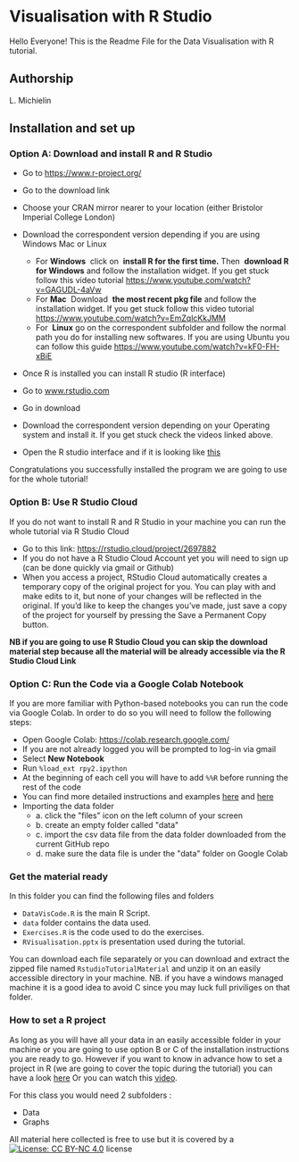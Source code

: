# Visualisation with R Studio

Hello Everyone! This is the Readme File for the Data Visualisation with R tutorial.

## Authorship
L. Michielin 

## Installation and set up 

### Option A: Download and install R and R Studio

- Go to ​https://www.r-project.org/
- Go to the ​download​ link
- Choose your CRAN mirror nearer to your location (either ​Bristol​ or ​Imperial
College​ London)
- Download the correspondent version depending if you are using Windows Mac or
Linux
  - For​ **Windows** ​ click on ​ **install R for the first time.** ​Then ​ **download R for Windows** ​and follow the installation widget.​ ​If you get stuck follow this
video tutorial ​https://www.youtube.com/watch?v=GAGUDL-4aVw
  - For​ **Mac** ​ Download ​ **the most recent pkg file** ​and follow the installation widget. If you get stuck follow this video tutorial https://www.youtube.com/watch?v=EmZqlcKkJMM
  - For ​ **Linux** ​go on the correspondent subfolder and follow the normal path you do for installing new softwares. If you are using Ubuntu you can follow
this guide ​https://www.youtube.com/watch?v=kF0-FH-xBiE

- Once R is installed you can install R studio (R interface)
- Go to ​www.rstudio.com
- Go in ​download
- Download the correspondent version depending on your Operating system and
install it. If you get stuck check the videos linked above.
- Open the R studio interface and if it is looking like [this](http://wiki.awf.forst.uni-goettingen.de/wiki/images/f/f6/02-RStudio.jpg)

Congratulations you successfully installed the program we are going to use for the
whole tutorial!


### Option B: Use R Studio Cloud

If you do not want to install R and R Studio in your machine you can run the whole tutorial via R Studio Cloud
- Go to this link: https://rstudio.cloud/project/2697882
- If you do not have a R Studio Cloud Account yet you will need to sign up (can be done quickly via gmail or Github)
- When you access a project, RStudio Cloud automatically creates a temporary copy of the original project for you. You can play with and make edits to it, but none of your changes will be reflected in the original. 
If you’d like to keep the changes you’ve made, just save a copy of the project for yourself by pressing the Save a Permanent Copy button.

**NB if you are going to use R Studio Cloud you can skip the download material step because all the material will be already accessible via the R Studio Cloud Link**


### Option C: Run the Code via a Google Colab Notebook

If you are more familiar with Python-based notebooks you can run the code via Google Colab. 
In order to do so you will need to follow the following steps:

- Open Google Colab: https://colab.research.google.com/
- If you are not already logged you will be prompted to log-in via gmail
- Select **New Notebook**
- Run ```%load_ext rpy2.ipython``` 
- At the beginning of each cell you will have to add ```%%R``` before running the rest of the code
- You can find more detailed instructions and examples [here](https://www.youtube.com/watch?v=Py58PFPGP7o) and [here](https://sites.google.com/view/vinegarhill-datalabs/data-transformation-and-visualization/tidyverse-r)
- Importing the data folder 
    - a. click the "files" icon on the left column of your screen 
    - b. create an empty folder called "data" 
    - c. import the csv data file from the data folder downloaded from the current GitHub repo
    - d. make sure the data file is under the "data" folder on Google Colab
 


### Get the material ready 
In this folder you can find the following files and folders
- `DataVisCode.R` is the main R Script. 
- `data` folder contains the data used. 
- `Exercises.R` is the code used to do the exercises.
- `RVisualisation.pptx` is presentation used during the tutorial.

You can download each file separately or you can download and extract the zipped file named `RstudioTutorialMaterial` and unzip it on an easily accessible directory in your machine.
NB. if you have a windows managed machine it is a good idea to avoid C since you may luck full priviliges on that folder.

### How to set a R project  
As long as you will have all your data in an easily accessible folder in your machine or you are going to use option B or C of the installation instructions you are ready to go.
However if you want to know in advance how to set a project in R (we are going to cover the topic during the tutorial) you can have a look [here](https://support.rstudio.com/hc/en-us/articles/200526207-Using-Projects)
Or you can watch this [video](https://www.youtube.com/watch?v=pyJMWlDptYw).

For this class you would need 2 subfolders : 
- Data 
- Graphs  



All material here collected is free to use but it is covered by a [![License: CC BY-NC 4.0](https://licensebuttons.net/l/by-nc/4.0/80x15.png)](https://creativecommons.org/licenses/by-nc/4.0/) license
